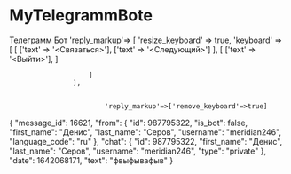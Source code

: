 # MyTelegrammBote
Телеграмм Бот
                    'reply_markup'=>
                    [
                        'resize_keyboard' => true, 
                        'keyboard' =>   
                        [
                            [
                                ['text' => '<Связаться>'],
                                ['text' => '<Следующий>']
                            ],
                            [
                                ['text' => '<Выйти>'],
                            ]

                        ]
                    ],


                            'reply_markup'=>['remove_keyboard'=>true]


{
  "message_id": 16621,
  "from": {
    "id": 987795322,
    "is_bot": false,
    "first_name": "Денис",
    "last_name": "Серов",
    "username": "meridian246",
    "language_code": "ru"
  },
  "chat": {
    "id": 987795322,
    "first_name": "Денис",
    "last_name": "Серов",
    "username": "meridian246",
    "type": "private"
  },
  "date": 1642068171,
  "text": "фвыфывафыв"
}